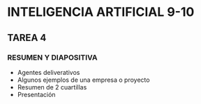 # INTELIGENCIA ARTIFICIAL 9-10

## TAREA 4
### RESUMEN Y DIAPOSITIVA
- Agentes deliverativos 
- Algunos ejemplos de una empresa o proyecto
- Resumen de 2 cuartillas
- Presentación